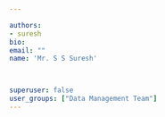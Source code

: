 ```yaml
---

authors:
- suresh
bio: 
email: ""
name: 'Mr. S S Suresh'



superuser: false
user_groups: ["Data Management Team"]
---
```



